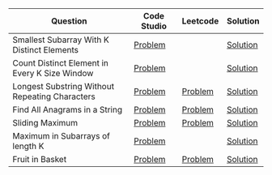 | Question                                       | Code Studio                                                                                                  | Leetcode                                                                                | Solution                                       |
| ---------------------------------------------- | ------------------------------------------------------------------------------------------------------------ | --------------------------------------------------------------------------------------- | ---------------------------------------------- |
| Smallest Subarray With K Distinct Elements     | [Problem](https://www.codingninjas.com/studio/problems/smallest-subarray-with-k-distinct-elements_630523)    |                                                                                         | [Solution](SmallestSubArrayWithKDistinct.java) |
| Count Distinct Element in Every K Size Window  | [Problem](https://www.codingninjas.com/studio/problems/count-distinct-element-in-every-k-size-window_920336) |                                                                                         | [Solution](CountKDistinct.java)                |
| Longest Substring Without Repeating Characters | [Problem](https://www.codingninjas.com/studio/problems/longest-unique-substring_630418)                      | [Problem](https://leetcode.com/problems/longest-substring-without-repeating-characters) | [Solution](UniqueString.java)                  |
| Find All Anagrams in a String                  | [Problem](https://www.codingninjas.com/studio/problems/anagram-substring-search_873350)                      | [Problem](https://leetcode.com/problems/find-all-anagrams-in-a-string)                  | [Solution](AnagramSubstringSearch.java)        |
| Sliding Maximum                                | [Problem](https://www.codingninjas.com/studio/problems/sliding-maximum_701652)                               | [Problem](https://leetcode.com/problems/sliding-window-maximum)                         | [Solution](SlidingWindowMax.java)              |
| Maximum in Subarrays of length K               | [Problem](https://www.codingninjas.com/studio/problems/maximum-in-subarrays-of-length-k_630474)              |                                                                                         | [Solution](PrintMaxSubArray.java)              |
| Fruit in Basket                                | [Problem](https://www.codingninjas.com/studio/problems/fruits-and-baskets_985356)                            | [Problem](https://leetcode.com/problems/fruit-into-baskets)                             | [Solution](FruitBasket.java)                   |
